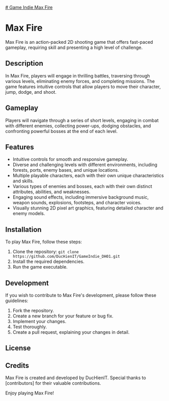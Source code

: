 [# Game Indie Max Fire
](https://docs.google.com/document/d/1RrMy8KLYFrqBFXrwY0cCQjQDps6gpysbGNaFhvRWk08/edit#heading=h.aes937z3kjs8)
# Max Fire

Max Fire is an action-packed 2D shooting game that offers fast-paced gameplay, requiring skill and presenting a high level of challenge.

## Description

In Max Fire, players will engage in thrilling battles, traversing through various levels, eliminating enemy forces, and completing missions. The game features intuitive controls that allow players to move their character, jump, dodge, and shoot.

## Gameplay

Players will navigate through a series of short levels, engaging in combat with different enemies, collecting power-ups, dodging obstacles, and confronting powerful bosses at the end of each level.

## Features

- Intuitive controls for smooth and responsive gameplay.
- Diverse and challenging levels with different environments, including forests, ports, enemy bases, and unique locations.
- Multiple playable characters, each with their own unique characteristics and skills.
- Various types of enemies and bosses, each with their own distinct attributes, abilities, and weaknesses.
- Engaging sound effects, including immersive background music, weapon sounds, explosions, footsteps, and character voices.
- Visually stunning 2D pixel art graphics, featuring detailed character and enemy models.

## Installation

To play Max Fire, follow these steps:

1. Clone the repository: `git clone https://github.com/DucHienIT/GameIndie_DH01.git`
2. Install the required dependencies.
3. Run the game executable.

## Development

If you wish to contribute to Max Fire's development, please follow these guidelines:

1. Fork the repository.
2. Create a new branch for your feature or bug fix.
3. Implement your changes.
4. Test thoroughly.
5. Create a pull request, explaining your changes in detail.

## License



## Credits

Max Fire is created and developed by DucHienIT. Special thanks to [contributors] for their valuable contributions.

Enjoy playing Max Fire!
